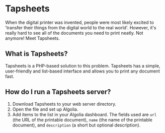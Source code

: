 # Tapsheets
When the digital printer was invented, people were most likely excited to 'transfer their things from the digital world to the real world'. However, it's really hard to see all of the documents you need to print neatly. Not anymore! Meet Tapsheets.
## What is Tapsheets?
Tapsheets is a PHP-based solution to this problem. Tapsheets has a simple, user-friendly and list-based interface and allows you to print any document fast.
## How do I run a Tapsheets server?
1. Download Tapsheets to your web server directory.
2. Open the file and set up Algolia.
3. Add items to the list in your Algolia dashboard. The fields used are `url` (the URL of the printable document), `name` (the name of the printable document), and `description` (a short but optional description).

